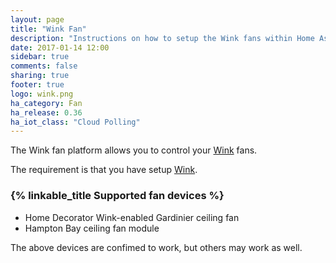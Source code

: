 ```yaml
---
layout: page
title: "Wink Fan"
description: "Instructions on how to setup the Wink fans within Home Assistant."
date: 2017-01-14 12:00
sidebar: true
comments: false
sharing: true
footer: true
logo: wink.png
ha_category: Fan
ha_release: 0.36
ha_iot_class: "Cloud Polling"
---
```



The Wink fan platform allows you to control your [Wink](http://www.wink.com/) fans.

The requirement is that you have setup [Wink](/components/wink/).


### {% linkable_title Supported fan devices %}

- Home Decorator Wink-enabled Gardinier ceiling fan
- Hampton Bay ceiling fan module 


<p class='note'>
The above devices are confimed to work, but others may work as well.
</p>



